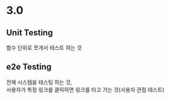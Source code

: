 # 3.0

## Unit Testing

함수 단위로 쪼개서 테스트 하는 것

## e2e Testing

전체 시스템을 테스팅 하는 것,  
사용자가 특정 링크를 클릭하면 링크를 타고 가는 것(사용자 관점 테스트)
